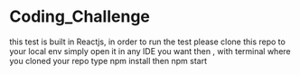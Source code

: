 # Coding_Challenge

this test is built in Reactjs, in order to run the test please
clone this repo to your local env
simply open it in any IDE you want 
then , with terminal where you cloned your repo
type npm install
then 
npm start

